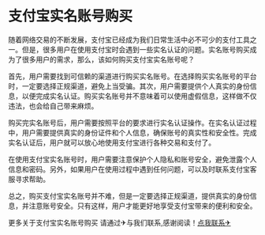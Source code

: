 # 支付宝实名账号购买

随着网络交易的不断发展，支付宝已经成为我们日常生活中必不可少的支付工具之一。但是，很多用户在使用支付宝时会遇到一些实名认证的问题。实名账号购买成为了很多用户的需求，那么，该如何购买支付宝实名账号呢？

首先，用户需要找到可信赖的渠道进行购买实名账号。在选择购买实名账号的平台时，一定要选择正规渠道，避免上当受骗。其次，用户需要提供个人真实的身份信息，以便完成实名认证。购买实名账号并不意味着可以使用虚假信息，这样做不仅违法，也会给自己带来麻烦。

购买完实名账号后，用户需要按照平台的要求进行实名认证操作。在实名认证过程中，用户需要提供真实的身份证件和个人信息，确保账号的真实性和安全性。完成实名认证后，用户就可以放心地使用支付宝进行各种交易和支付了。

在使用支付宝实名账号时，用户需要注意保护个人隐私和账号安全，避免泄露个人信息和密码。另外，如果用户在使用过程中遇到任何问题，可以及时联系支付宝客服寻求帮助。

总之，购买支付宝实名账号并不难，但是一定要选择正规渠道，提供真实的身份信息，并注意账号安全。只有这样，用户才能更好地享受支付宝带来的便利和安全。

更多关于支付宝实名账号购买 请通过✈与我们联系,感谢阅读！[点我联系✈](https://www.G208.com)